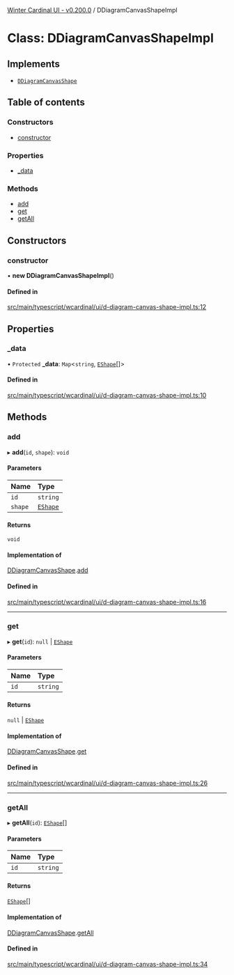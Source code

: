 [Winter Cardinal UI - v0.200.0](../index.md) / DDiagramCanvasShapeImpl

# Class: DDiagramCanvasShapeImpl

## Implements

- [`DDiagramCanvasShape`](../interfaces/DDiagramCanvasShape.md)

## Table of contents

### Constructors

- [constructor](DDiagramCanvasShapeImpl.md#constructor)

### Properties

- [\_data](DDiagramCanvasShapeImpl.md#_data)

### Methods

- [add](DDiagramCanvasShapeImpl.md#add)
- [get](DDiagramCanvasShapeImpl.md#get)
- [getAll](DDiagramCanvasShapeImpl.md#getall)

## Constructors

### constructor

• **new DDiagramCanvasShapeImpl**()

#### Defined in

[src/main/typescript/wcardinal/ui/d-diagram-canvas-shape-impl.ts:12](https://github.com/winter-cardinal/winter-cardinal-ui/blob/v0.200.0/src/main/typescript/wcardinal/ui/d-diagram-canvas-shape-impl.ts#L12)

## Properties

### \_data

• `Protected` **\_data**: `Map`<`string`, [`EShape`](../interfaces/EShape.md)[]\>

#### Defined in

[src/main/typescript/wcardinal/ui/d-diagram-canvas-shape-impl.ts:10](https://github.com/winter-cardinal/winter-cardinal-ui/blob/v0.200.0/src/main/typescript/wcardinal/ui/d-diagram-canvas-shape-impl.ts#L10)

## Methods

### add

▸ **add**(`id`, `shape`): `void`

#### Parameters

| Name | Type |
| :------ | :------ |
| `id` | `string` |
| `shape` | [`EShape`](../interfaces/EShape.md) |

#### Returns

`void`

#### Implementation of

[DDiagramCanvasShape](../interfaces/DDiagramCanvasShape.md).[add](../interfaces/DDiagramCanvasShape.md#add)

#### Defined in

[src/main/typescript/wcardinal/ui/d-diagram-canvas-shape-impl.ts:16](https://github.com/winter-cardinal/winter-cardinal-ui/blob/v0.200.0/src/main/typescript/wcardinal/ui/d-diagram-canvas-shape-impl.ts#L16)

___

### get

▸ **get**(`id`): ``null`` \| [`EShape`](../interfaces/EShape.md)

#### Parameters

| Name | Type |
| :------ | :------ |
| `id` | `string` |

#### Returns

``null`` \| [`EShape`](../interfaces/EShape.md)

#### Implementation of

[DDiagramCanvasShape](../interfaces/DDiagramCanvasShape.md).[get](../interfaces/DDiagramCanvasShape.md#get)

#### Defined in

[src/main/typescript/wcardinal/ui/d-diagram-canvas-shape-impl.ts:26](https://github.com/winter-cardinal/winter-cardinal-ui/blob/v0.200.0/src/main/typescript/wcardinal/ui/d-diagram-canvas-shape-impl.ts#L26)

___

### getAll

▸ **getAll**(`id`): [`EShape`](../interfaces/EShape.md)[]

#### Parameters

| Name | Type |
| :------ | :------ |
| `id` | `string` |

#### Returns

[`EShape`](../interfaces/EShape.md)[]

#### Implementation of

[DDiagramCanvasShape](../interfaces/DDiagramCanvasShape.md).[getAll](../interfaces/DDiagramCanvasShape.md#getall)

#### Defined in

[src/main/typescript/wcardinal/ui/d-diagram-canvas-shape-impl.ts:34](https://github.com/winter-cardinal/winter-cardinal-ui/blob/v0.200.0/src/main/typescript/wcardinal/ui/d-diagram-canvas-shape-impl.ts#L34)
